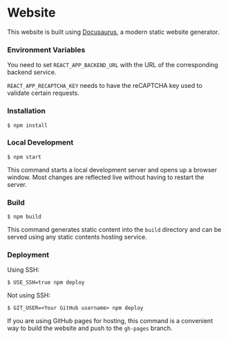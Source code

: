 # Website

This website is built using [Docusaurus](https://docusaurus.io/), a modern static website generator.

### Environment Variables

You need to set `REACT_APP_BACKEND_URL` with the URL of the
corresponding backend service.

`REACT_APP_RECAPTCHA_KEY` needs to have the reCAPTCHA key used to validate
certain requests.

### Installation

```
$ npm install
```

### Local Development

```
$ npm start
```

This command starts a local development server and opens up a browser window. Most changes are reflected live without having to restart the server.

### Build

```
$ npm build
```

This command generates static content into the `build` directory and can be served using any static contents hosting service.

### Deployment

Using SSH:

```
$ USE_SSH=true npm deploy
```

Not using SSH:

```
$ GIT_USER=<Your GitHub username> npm deploy
```

If you are using GitHub pages for hosting, this command is a convenient way to build the website and push to the `gh-pages` branch.
